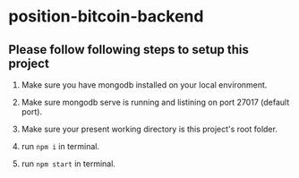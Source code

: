 # position-bitcoin-backend

## Please follow following steps to setup this project

1. Make sure you have mongodb installed on your local environment.

2. Make sure mongodb serve is running and listining on port 27017 (default port).

3. Make sure your present working directory is this project's root folder.

4. run `npm i` in terminal.

5. run `npm start` in terminal.

